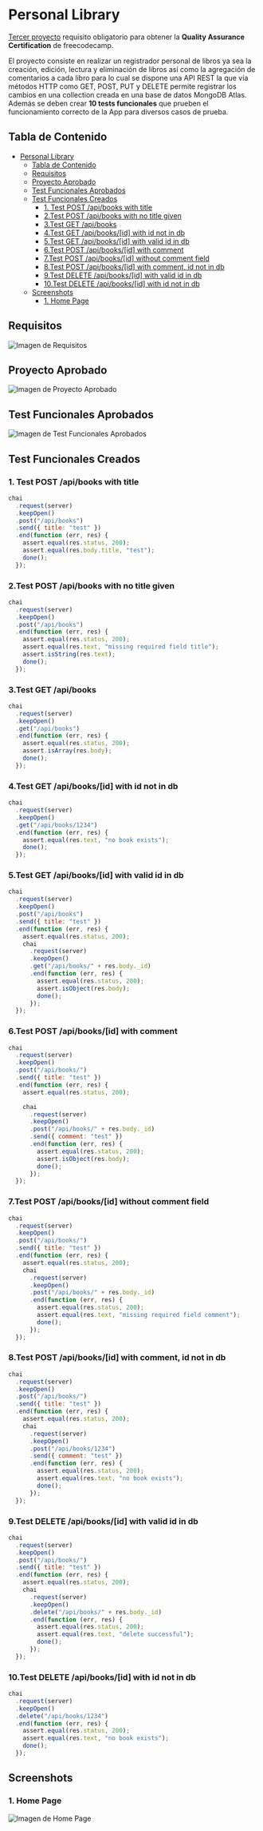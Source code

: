 # Personal Library

[Tercer proyecto](https://www.freecodecamp.org/learn/quality-assurance/quality-assurance-projects/personal-library) requisito obligatorio para obtener la **Quality Assurance Certification** de freecodecamp.

El proyecto consiste en realizar un registrador personal de libros ya sea la creación, edición, lectura y eliminación de libros así como la agregación de comentarios a cada libro para lo cual se dispone una API REST la que vía métodos HTTP como GET, POST, PUT y DELETE permite registrar los cambios en una collection creada en una base de datos MongoDB Atlas. Además se deben crear **10 tests funcionales** que prueben el funcionamiento correcto de la App para diversos casos de prueba.

## Tabla de Contenido

- [Personal Library](#personal-library)
  - [Tabla de Contenido](#tabla-de-contenido)
  - [Requisitos](#requisitos)
  - [Proyecto Aprobado](#proyecto-aprobado)
  - [Test Funcionales Aprobados](#test-funcionales-aprobados)
  - [Test Funcionales Creados](#test-funcionales-creados)
    - [1. Test POST /api/books with title](#1-test-post-apibooks-with-title)
    - [2.Test POST /api/books with no title given](#2test-post-apibooks-with-no-title-given)
    - [3.Test GET /api/books](#3test-get-apibooks)
    - [4.Test GET /api/books/\[id\] with id not in db](#4test-get-apibooksid-with-id-not-in-db)
    - [5.Test GET /api/books/\[id\] with valid id in db](#5test-get-apibooksid-with-valid-id-in-db)
    - [6.Test POST /api/books/\[id\] with comment](#6test-post-apibooksid-with-comment)
    - [7.Test POST /api/books/\[id\] without comment field](#7test-post-apibooksid-without-comment-field)
    - [8.Test POST /api/books/\[id\] with comment, id not in db](#8test-post-apibooksid-with-comment-id-not-in-db)
    - [9.Test DELETE /api/books/\[id\] with valid id in db](#9test-delete-apibooksid-with-valid-id-in-db)
    - [10.Test DELETE /api/books/\[id\] with id not in db](#10test-delete-apibooksid-with-id-not-in-db)
  - [Screenshots](#screenshots)
    - [1. Home Page](#1-home-page)

## Requisitos

![Imagen de Requisitos](./screenshots/requisitos.webp)

## Proyecto Aprobado

![Imagen de Proyecto Aprobado](./screenshots/proyecto_aprobado.webp)

## Test Funcionales Aprobados

![Imagen de Test Funcionales Aprobados](./screenshots/tests_funcionales_passed.jpg)

## Test Funcionales Creados

### 1. Test POST /api/books with title

```js
chai
  .request(server)
  .keepOpen()
  .post("/api/books")
  .send({ title: "test" })
  .end(function (err, res) {
    assert.equal(res.status, 200);
    assert.equal(res.body.title, "test");
    done();
  });
```

### 2.Test POST /api/books with no title given

```js
chai
  .request(server)
  .keepOpen()
  .post("/api/books")
  .end(function (err, res) {
    assert.equal(res.status, 200);
    assert.equal(res.text, "missing required field title");
    assert.isString(res.text);
    done();
  });
```

### 3.Test GET /api/books

```js
chai
  .request(server)
  .keepOpen()
  .get("/api/books")
  .end(function (err, res) {
    assert.equal(res.status, 200);
    assert.isArray(res.body);
    done();
  });
```

### 4.Test GET /api/books/[id] with id not in db

```js
chai
  .request(server)
  .keepOpen()
  .get("/api/books/1234")
  .end(function (err, res) {
    assert.equal(res.text, "no book exists");
    done();
  });
```

### 5.Test GET /api/books/[id] with valid id in db

```js
chai
  .request(server)
  .keepOpen()
  .post("/api/books")
  .send({ title: "test" })
  .end(function (err, res) {
    assert.equal(res.status, 200);
    chai
      .request(server)
      .keepOpen()
      .get("/api/books/" + res.body._id)
      .end(function (err, res) {
        assert.equal(res.status, 200);
        assert.isObject(res.body);
        done();
      });
  });
```

### 6.Test POST /api/books/[id] with comment

```js
chai
  .request(server)
  .keepOpen()
  .post("/api/books/")
  .send({ title: "test" })
  .end(function (err, res) {
    assert.equal(res.status, 200);

    chai
      .request(server)
      .keepOpen()
      .post("/api/books/" + res.body._id)
      .send({ comment: "test" })
      .end(function (err, res) {
        assert.equal(res.status, 200);
        assert.isObject(res.body);
        done();
      });
  });
```

### 7.Test POST /api/books/[id] without comment field

```js
chai
  .request(server)
  .keepOpen()
  .post("/api/books/")
  .send({ title: "test" })
  .end(function (err, res) {
    assert.equal(res.status, 200);
    chai
      .request(server)
      .keepOpen()
      .post("/api/books/" + res.body._id)
      .end(function (err, res) {
        assert.equal(res.status, 200);
        assert.equal(res.text, "missing required field comment");
        done();
      });
  });
```

### 8.Test POST /api/books/[id] with comment, id not in db

```js
chai
  .request(server)
  .keepOpen()
  .post("/api/books/")
  .send({ title: "test" })
  .end(function (err, res) {
    assert.equal(res.status, 200);
    chai
      .request(server)
      .keepOpen()
      .post("/api/books/1234")
      .send({ comment: "test" })
      .end(function (err, res) {
        assert.equal(res.status, 200);
        assert.equal(res.text, "no book exists");
        done();
      });
  });
```

### 9.Test DELETE /api/books/[id] with valid id in db

```js
chai
  .request(server)
  .keepOpen()
  .post("/api/books/")
  .send({ title: "test" })
  .end(function (err, res) {
    assert.equal(res.status, 200);
    chai
      .request(server)
      .keepOpen()
      .delete("/api/books/" + res.body._id)
      .end(function (err, res) {
        assert.equal(res.status, 200);
        assert.equal(res.text, "delete successful");
        done();
      });
  });
```

### 10.Test DELETE /api/books/[id] with id not in db

```js
chai
  .request(server)
  .keepOpen()
  .delete("/api/books/1234")
  .end(function (err, res) {
    assert.equal(res.status, 200);
    assert.equal(res.text, "no book exists");
    done();
  });
```

## Screenshots

### 1. Home Page

![Imagen de Home Page](./screenshots/home.webp)
